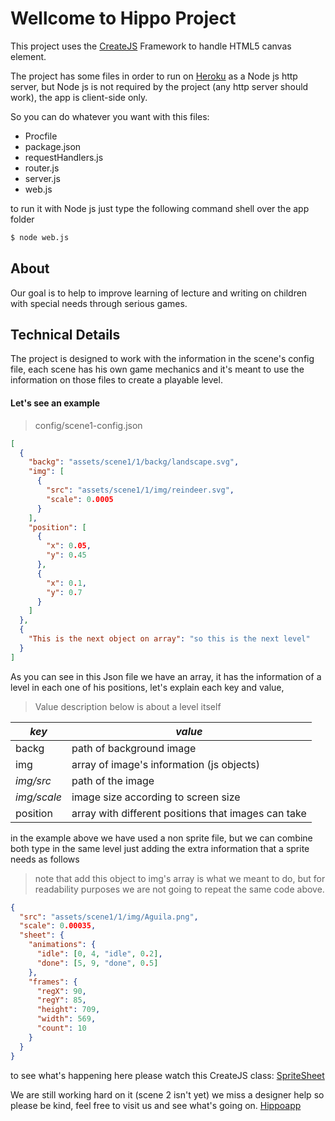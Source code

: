 # Wellcome to Hippo Project

This project uses the <a href="http://www.createjs.com/" target="_blank">CreateJS</a> Framework to handle HTML5 canvas element.

The project has some files in order to run on <a href="https://www.heroku.com/" target="_blank">Heroku</a> as a Node js http server, but Node js is not required by the project (any http server should work), the app is client-side only.

So you can do whatever you want with this files:

+ Procfile
+ package.json
+ requestHandlers.js
+ router.js
+ server.js
+ web.js

to run it with Node js just type the following command shell over the app folder

```bash
$ node web.js
```

## About

Our goal is to help to improve learning of lecture and writing on children with special needs through serious games.

## Technical Details

The project is designed to work with the information in the scene's config file, each scene has his own game mechanics and it's meant to use the information on those files to create a playable level.

#### Let's see an example

> config/scene1-config.json

```json
[
  {
    "backg": "assets/scene1/1/backg/landscape.svg",
    "img": [
      {
        "src": "assets/scene1/1/img/reindeer.svg",
        "scale": 0.0005
      }
    ],
    "position": [
      {
        "x": 0.05,
        "y": 0.45
      },
      {
        "x": 0.1,
        "y": 0.7
      }
    ]
  },
  {
    "This is the next object on array": "so this is the next level"
  }
]
```
As you can see in this Json file we have an array, it has the information of a level in each one of his positions, let's explain each key and value,

> Value description below is about a level itself

*key* | *value*
--- | ---
backg | path of background image
img | array of image's information (js objects)
*img/src* | path of the image
*img/scale* | image size according to screen size
position | array with different positions that images can take

in the example above we have used a non sprite file, but we can combine both type in the same level just adding the extra information that a sprite needs as follows

> note that add this object to img's array is what we meant to do, but for readability purposes we are not going to repeat the same code above.

```json
{
  "src": "assets/scene1/1/img/Aguila.png",
  "scale": 0.00035,
  "sheet": {
    "animations": {
      "idle": [0, 4, "idle", 0.2],
      "done": [5, 9, "done", 0.5]
    },
    "frames": {
      "regX": 90,
      "regY": 85,
      "height": 709,
      "width": 569,
      "count": 10
    }
  }
}
```
to see what's happening here please watch this CreateJS class: <a href="http://www.createjs.com/docs/easeljs/classes/SpriteSheet.html" target="_blank">SpriteSheet</a>

We are still working hard on it (scene 2 isn't yet) we miss a designer help so please be kind, feel free to visit us and see what's going on.
<a href="http://fathomless-journey-9978.herokuapp.com/" target="_blank">Hippoapp</a>

